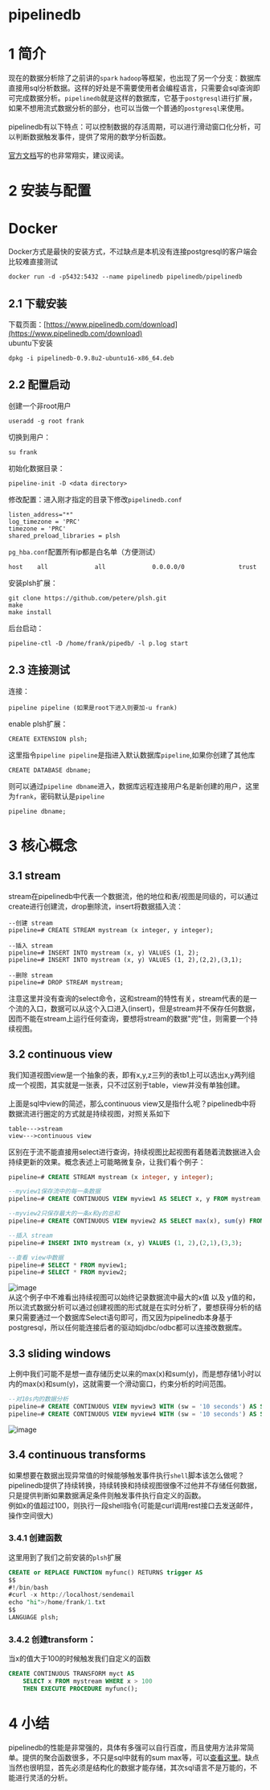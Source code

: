 # pipelinedb
# 1 简介
现在的数据分析除了之前讲的`spark` `hadoop`等框架，也出现了另一个分支：数据库直接用sql分析数据。这样的好处是不需要使用者会编程语言，只需要会sql查询即可完成数据分析。`pipelinedb`就是这样的数据库，它基于`postgresql`进行扩展，如果不想用流式数据分析的部分，也可以当做一个普通的`postgresql`来使用。<br><br>
pipelinedb有以下特点：可以控制数据的存活周期，可以进行滑动窗口化分析，可以判断数据触发事件，提供了常用的数学分析函数。<br><br>
[官方文档](http://docs.pipelinedb.com/)写的也非常翔实，建议阅读。
# 2 安装与配置
# Docker
Docker方式是最快的安装方式，不过缺点是本机没有连接postgresql的客户端会比较难直接测试
```
docker run -d -p5432:5432 --name pipelinedb pipelinedb/pipelinedb
```
## 2.1 下载安装
下载页面：[https://www.pipelinedb.com/download](https://www.pipelinedb.com/download)<br>
ubuntu下安装
```shell
dpkg -i pipelinedb-0.9.8u2-ubuntu16-x86_64.deb
```
## 2.2 配置启动
创建一个非root用户
```shell
useradd -g root frank
```
切换到用户：
```shell
su frank
```
初始化数据目录：
```shell
pipeline-init -D <data directory>
```
修改配置：进入刚才指定的目录下修改`pipelinedb.conf`
```
listen_address="*"
log_timezone = 'PRC'
timezone = 'PRC'
shared_preload_libraries = plsh
```
`pg_hba.conf`配置所有ip都是白名单（方便测试）
```
host    all             all             0.0.0.0/0               trust
```
安装plsh扩展：
```shell
git clone https://github.com/petere/plsh.git 
make 
make install
```
后台启动：
```shell
pipeline-ctl -D /home/frank/pipedb/ -l p.log start
```
## 2.3 连接测试
连接：
```
pipeline pipeline (如果是root下进入则要加-u frank)
```
enable plsh扩展：
```
CREATE EXTENSION plsh;
```
这里指令`pipeline pipeline`是指进入默认数据库`pipeline`,如果你创建了其他库
```
CREATE DATABASE dbname;
```
则可以通过`pipeline dbname`进入，数据库远程连接用户名是新创建的用户，这里为`frank`，密码默认是`pipeline`
```
pipeline dbname;
```
# 3 核心概念
## 3.1 stream
stream在pipelinedb中代表一个数据流，他的地位和表/视图是同级的，可以通过create进行创建流，drop删除流，insert将数据插入流：
```
--创建 stream
pipeline=# CREATE STREAM mystream (x integer, y integer);

--插入 stream
pipeline=# INSERT INTO mystream (x, y) VALUES (1, 2);
pipeline=# INSERT INTO mystream (x, y) VALUES (1, 2),(2,2),(3,1);

--删除 stream
pipeline=# DROP STREAM mystream;
```
注意这里并没有查询的select命令，这和stream的特性有关，stream代表的是一个流的入口，数据可以从这个入口进入(insert)，但是stream并不保存任何数据，因而不能在stream上运行任何查询，要想将stream的数据"兜"住，则需要一个持续视图。
## 3.2 continuous view
我们知道视图view是一个抽象的表，即有x,y,z三列的表tb1上可以选出x,y两列组成一个视图，其实就是一张表，只不过区别于table，view并没有单独创建。<br><br>
上面是sql中view的简述，那么continuous view又是指什么呢？pipelinedb中将数据流进行圈定的方式就是持续视图，对照关系如下<br>
```
table--->stream
view--->continuous view
```
区别在于流不能直接用select进行查询，持续视图比起视图有着随着流数据进入会持续更新的效果。概念表述上可能略微复杂，让我们看个例子：
```sql
pipeline=# CREATE STREAM mystream (x integer, y integer);

--myview1保存流中的每一条数据
pipeline=# CREATE CONTINUOUS VIEW myview1 AS SELECT x, y FROM mystream;

--myview2只保存最大的一条x和y的总和
pipeline=# CREATE CONTINUOUS VIEW myview2 AS SELECT max(x), sum(y) FROM mystream;

--插入 stream
pipeline=# INSERT INTO mystream (x, y) VALUES (1, 2),(2,1),(3,3);

--查看 view中数据
pipeline=# SELECT * FROM myview1;
pipeline=# SELECT * FROM myview2;
```
![image](img/pipelinedb1.gif)  
从这个例子中不难看出持续视图可以始终记录数据流中最大的x值 以及 y值的和，所以流式数据分析可以通过创建视图的形式就是在实时分析了，要想获得分析的结果只需要通过一个数据库Select语句即可，而又因为pipelinedb本身基于postgresql，所以任何能连接后者的驱动如jdbc/odbc都可以连接改数据库。
## 3.3 sliding windows
上例中我们可能不是想一直存储历史以来的max(x)和sum(y)，而是想存储1小时以内的max(x)和sum(y)，这就需要一个滑动窗口，约束分析的时间范围。
```sql
--对10s内的数据分析
pipeline=# CREATE CONTINUOUS VIEW myview3 WITH (sw = '10 seconds') AS SELECT x,y FROM mystream;
pipeline=# CREATE CONTINUOUS VIEW myview4 WITH (sw = '10 seconds') AS SELECT max(x),sum(y) FROM mystream;
```
![image](img/pipelinedb2.gif)
## 3.4 continuous transforms
如果想要在数据出现异常值的时候能够触发事件执行`shell`脚本该怎么做呢？pipelinedb提供了持续转换，持续转换和持续视图很像不过他并不存储任何数据，只是提供判断如果数据满足条件则触发事件执行自定义的函数。<br>
例如x的值超过100，则执行一段shell指令(可能是curl调用rest接口去发送邮件，操作空间很大)<br>
### 3.4.1 创建函数
这里用到了我们之前安装的`plsh`扩展
```sql
CREATE or REPLACE FUNCTION myfunc() RETURNS trigger AS
$$
#!/bin/bash
#curl -x http://localhost/sendemail
echo "hi">/home/frank/1.txt
$$
LANGUAGE plsh;
```
### 3.4.2 创建transform：
当x的值大于100的时候触发我们自定义的函数
```sql
CREATE CONTINUOUS TRANSFORM myct AS
    SELECT x FROM mystream WHERE x > 100
    THEN EXECUTE PROCEDURE myfunc();
```
# 4 小结
pipelinedb的性能是非常强的，具体有多强可以自行百度，而且使用方法非常简单。提供的聚合函数很多，不只是sql中就有的sum max等，可以[查看这里](http://docs.pipelinedb.com/aggregates.html)。缺点当然也很明显，首先必须是结构化的数据才能存储，其次sql语言不是万能的，不能进行灵活的分析。

